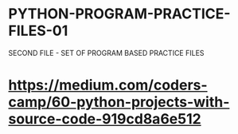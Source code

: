 # PYTHON-PROGRAM-PRACTICE-FILES-01
SECOND FILE - SET OF PROGRAM BASED PRACTICE FILES 

# https://medium.com/coders-camp/60-python-projects-with-source-code-919cd8a6e512
